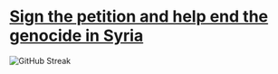 # [Sign the petition and help end the genocide in Syria](https://www.change.org/p/halt-the-killing-of-civilians-on-syria-s-coastline)

![GitHub Streak](https://streak-stats.demolab.com/?user=emily202777&theme=radical)

<!--
## Hey, I'm Emily!


I'm a CS student based in Ohio passionate about leveraging technology to solve interdisciplinary challenges.

Check out my website [here](https://emily202777.github.io/main-site/) and connect with me on [LinkedIn](https://www.linkedin.com/in/emily-ahmad-26345a309/)

-->
